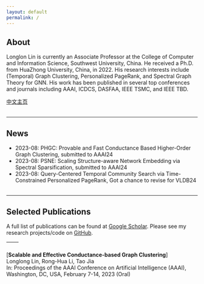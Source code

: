 ```yaml
---
layout: default
permalink: /
---
```


## About
Longlon Lin is currently an Associate Professor at the College of Computer and Information Science, Southwest University, China. He received  a Ph.D. from HuaZhong University, China, in 2022. His research interests include (Temporal) Graph Clustering, Personalized PageRank, and Spectral Graph Theory for GNN. His work has been published in several top conferences and journals  including AAAI, ICDCS, DASFAA, IEEE TSMC, and IEEE TBD.  

[中文主页](http://cis.swu.edu.cn/info/1014/2195.htm)
<br><br>

___
## News
* 2023-08: PHGC: Provable and Fast Conductance Based Higher-Order Graph Clustering, submitted to AAAI24
* 2023-08: PSNE: Scaling Structure-aware Network Embedding via Spectral Sparsification, submitted to AAAI24
* 2023-08: Query-Centered Temporal Community Search via Time-Constrained Personalized PageRank, Got a chance to revise for VLDB24
<br><br>

___
## Selected Publications
A full list of publications can be found at [Google Scholar](https://scholar.lanfanshu.cn/citations?user=TgqGrv3_ytYC&hl=zh-CN&oi=ao). Please see my research projects/code on [GitHub](https://github.com/longlonglin).
<br><be>


|<i></i>|<i></i>| 
:--- |:---
[**Scalable and Effective Conductance-based Graph Clustering**] <br> Longlong Lin, Rong-Hua Li, Tao Jia <br> In: Proceedings of the AAAI Conference on Artificial Intelligence (AAAI), Washington, DC, USA, February 7-14, 2023 (Oral) <br> 




